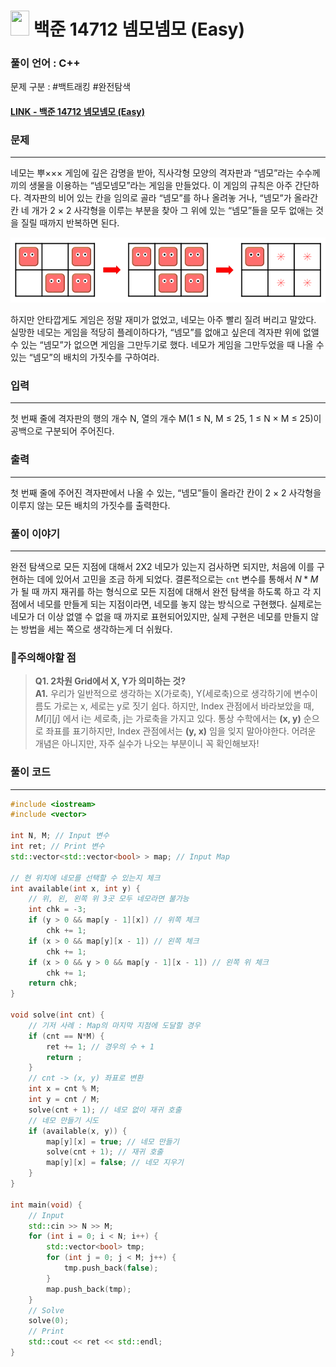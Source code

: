 
# <img src="https://d2gd6pc034wcta.cloudfront.net/tier/11.svg" width="30" height="40"> 백준 14712 넴모넴모 (Easy)

### 풀이 언어 : C++

문제 구분 : #백트래킹 #완전탐색 
#### [LINK - 백준 14712 넴모넴모 (Easy)](https://www.acmicpc.net/problem/14712)

### 문제
<hr>

네모는 뿌××× 게임에 깊은 감명을 받아, 직사각형 모양의 격자판과 “넴모”라는 수수께끼의 생물을 이용하는 “넴모넴모”라는 게임을 만들었다. 이 게임의 규칙은 아주 간단하다. 격자판의 비어 있는 칸을 임의로 골라 “넴모”를 하나 올려놓 거나, “넴모”가 올라간 칸 네 개가 2 × 2 사각형을 이루는 부분을 찾아 그 위에 있는 “넴모”들을 모두 없애는 것을 질릴 때까지 반복하면 된다.

<center><img src="./images/14712-1.png"> </center>

하지만 안타깝게도 게임은 정말 재미가 없었고, 네모는 아주 빨리 질려 버리고 말았다. 실망한 네모는 게임을 적당히 플레이하다가, “넴모”를 없애고 싶은데 격자판 위에 없앨 수 있는 “넴모”가 없으면 게임을 그만두기로 했다. 네모가 게임을 그만두었을 때 나올 수 있는 “넴모”의 배치의 가짓수를 구하여라.

### 입력
<hr>

첫 번째 줄에 격자판의 행의 개수 N, 열의 개수 M(1 ≤ N, M ≤ 25, 1 ≤ N × M ≤ 25)이 공백으로 구분되어 주어진다.
### 출력
<hr>

첫 번째 줄에 주어진 격자판에서 나올 수 있는, “넴모”들이 올라간 칸이 2 × 2 사각형을 이루지 않는 모든 배치의 가짓수를 출력한다.
### 풀이 이야기
<hr>

완전 탐색으로 모든 지점에 대해서 2X2 네모가 있는지 검사하면 되지만, 처음에 이를 구현하는 데에 있어서 고민을 조금 하게 되었다. 결론적으로는 `cnt` 변수를 통해서 $N * M$ 가 될 때 까지 재귀를 하는 형식으로 모든 지점에 대해서 완전 탐색을 하도록 하고 각 지점에서 네모를 만들게 되는 지점이라면, 네모를 놓지 않는 방식으로 구현했다. 실제로는 네모가 더 이상 없앨 수 없을 때 까지로 표현되어있지만, 실제 구현은 네모를 만들지 않는 방법을 세는 쪽으로 생각하는게 더 쉬웠다.

### 🚨주의해야할 점
>**Q1. 2차원 Grid에서 X, Y가 의미하는 것?**  
>**A1.** 우리가 일반적으로 생각하는 X(가로축), Y(세로축)으로 생각하기에 변수이름도 가로는 x, 세로는 y로 짓기 쉽다. 하지만, Index 관점에서 바라보았을 때, $M[i][j]$ 에서 i는 세로축, j는 가로축을 가지고 있다. 통상 수학에서는 **(x, y)** 순으로 좌표를 표기하지만, Index 관점에서는 **(y, x)** 임을 잊지 말아야한다. 어려운 개념은 아니지만, 자주 실수가 나오는 부분이니 꼭 확인해보자!
### 풀이 코드
<hr>

``` c++
#include <iostream>
#include <vector>

int N, M; // Input 변수
int ret; // Print 변수
std::vector<std::vector<bool> > map; // Input Map

// 현 위치에 네모를 선택할 수 있는지 체크
int available(int x, int y) {
	// 위, 왼, 왼쪽 위 3곳 모두 네모라면 불가능
	int chk = -3;
	if (y > 0 && map[y - 1][x]) // 위쪽 체크
		chk += 1;
	if (x > 0 && map[y][x - 1]) // 왼쪽 체크
		chk += 1;
	if (x > 0 && y > 0 && map[y - 1][x - 1]) // 왼쪽 위 체크
		chk += 1;
	return chk;
}

void solve(int cnt) {
	// 기저 사례 : Map의 마지막 지점에 도달할 경우
	if (cnt == N*M) {
		ret += 1; // 경우의 수 + 1
		return ;
	}
	// cnt -> (x, y) 좌표로 변환
	int x = cnt % M;
	int y = cnt / M;
	solve(cnt + 1); // 네모 없이 재귀 호출
	// 네모 만들기 시도
	if (available(x, y)) {
		map[y][x] = true; // 네모 만들기
		solve(cnt + 1); // 재귀 호출
		map[y][x] = false; // 네모 지우기
	}
}

int main(void) {
	// Input
	std::cin >> N >> M;
	for (int i = 0; i < N; i++) {
		std::vector<bool> tmp;
		for (int j = 0; j < M; j++) {
			tmp.push_back(false);
		}
		map.push_back(tmp);
	}
	// Solve
	solve(0);
	// Print
	std::cout << ret << std::endl;
}
```


